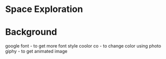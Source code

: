 # Space Exploration
# Background
google font - to get more font style
coolor co   - to change color using photo
giphy       - to get animated image

